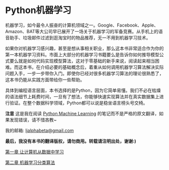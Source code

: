 # Python机器学习

机器学习，如今最令人振奋的计算机领域之一。Google、Facebook、Apple、Amazon、BAT等大公司早已展开了一场关于机器学习的军备竞赛。从手机上的语音助手、垃圾邮件过滤到逛淘宝时的物品推荐，无一不用到机器学习技术。

如果你对机器学习感兴趣，甚至是想从事相关职业，那么这本书非常适合作为你的第一本机器学习资料。市面上大部分的机器学习书籍要么是告诉你如何推导模型公式要么就是如何代码实现模型算法，这对于零基础的新手来说，阅读起来相当困难。而这本书，在介绍必要的基础概念后，着重从如何调用机器学习算法解决实际问题入手，一步一步带你入门。即使你已经对很多机器学习算法的理论很熟悉了，这本书仍能从实践方面带给你一些帮助。

具体到编程语言层面，本书选择的是Python，因为它简单易懂。我们不必在枯燥的语法细节上耗费时间，一旦有了想法，你能够快速实现算法并在真实数据集上进行验证。在整个数据科学领域，Python都可以说是稳坐语言榜头号交椅。

**注意** 这是我在阅读 [Python Machine Learning](https://www.amazon.com/Python-Machine-Learning-Sebastian-Raschka/dp/1783555130) 的笔记而不是严格的原文翻译，如果发现错误，请不惜吝教~

我的邮箱: ljalphabeta@gmail.com

**最后，我没有本书的翻译版权，请勿商用。转载请注明出处，谢谢:\)**


[第一章 让计算机从数据中学习](https://github.com/basicv8vc/Python-Machine-Learning-zh/blob/master/%E7%AC%AC%E4%B8%80%E7%AB%A0/%E7%AC%AC%E4%B8%80%E7%AB%A0%20%E8%AE%A9%E8%AE%A1%E7%AE%97%E6%9C%BA%E4%BB%8E%E6%95%B0%E6%8D%AE%E4%B8%AD%E5%AD%A6%E4%B9%A0.ipynb)

[第二章 机器学习分类算法](https://github.com/basicv8vc/Python-Machine-Learning-zh/blob/master/%E7%AC%AC%E4%BA%8C%E7%AB%A0/%E6%9C%BA%E5%99%A8%E5%AD%A6%E4%B9%A0%E5%88%86%E7%B1%BB%E7%AE%97%E6%B3%95.ipynb)



